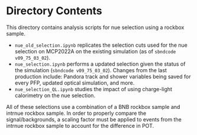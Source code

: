 # Directory Contents

This directory contains analysis scripts for nue selection using a rockbox sample.

- `nue_old_selection.ipynb` replicates the selection cuts used for the nue selection on MCP2022A on the existing simulation (as of `sbndcode v09_75_03_02`).
- `nue_selection.ipynb` performs a updated selection given the status of the simulation (`sbndcode v09_75_03_02`). Changes from the last production include:  Pandora track and shower variables being saved for every PFP, updated optical simulation, and more.
- `nue_selection_QL.ipynb` studies the impact of using charge-light calorimetry on the nue selection.

All of these selections use a combination of a BNB rockbox sample and intrnue rockbox sample. In order to properly compare the signal/backgrounds, a scaling factor must be applied to events from the intrnue rockbox sample to account for the difference in POT.

